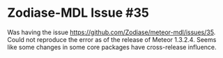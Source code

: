 # Zodiase-MDL Issue #35
Was having the issue https://github.com/Zodiase/meteor-mdl/issues/35.
Could not reproduce the error as of the release of Meteor 1.3.2.4.
Seems like some changes in some core packages have cross-release influence.
